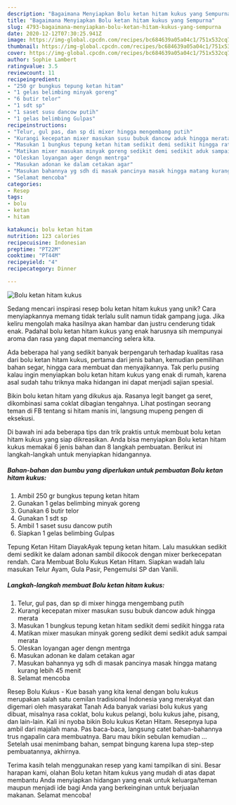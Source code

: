 ```yaml
---
description: "Bagaimana Menyiapkan Bolu ketan hitam kukus yang Sempurna"
title: "Bagaimana Menyiapkan Bolu ketan hitam kukus yang Sempurna"
slug: 4793-bagaimana-menyiapkan-bolu-ketan-hitam-kukus-yang-sempurna
date: 2020-12-12T07:30:25.941Z
image: https://img-global.cpcdn.com/recipes/bc684639a05a04c1/751x532cq70/bolu-ketan-hitam-kukus-foto-resep-utama.jpg
thumbnail: https://img-global.cpcdn.com/recipes/bc684639a05a04c1/751x532cq70/bolu-ketan-hitam-kukus-foto-resep-utama.jpg
cover: https://img-global.cpcdn.com/recipes/bc684639a05a04c1/751x532cq70/bolu-ketan-hitam-kukus-foto-resep-utama.jpg
author: Sophie Lambert
ratingvalue: 3.5
reviewcount: 11
recipeingredient:
- "250 gr bungkus tepung ketan hitam"
- "1 gelas belimbing minyak goreng"
- "6 butir telor"
- "1 sdt sp"
- "1 saset susu dancow putih"
- "1 gelas belimbing Gulpas"
recipeinstructions:
- "Telur, gul pas, dan sp di mixer hingga mengembang putih"
- "Kurangi kecepatan mixer masukan susu bubuk dancow aduk hingga merata"
- "Masukan 1 bungkus tepung ketan hitam sedikit demi sedikit hingga rata"
- "Matikan mixer masukan minyak goreng sedikit demi sedikit aduk sampai merata"
- "Oleskan loyangan ager dengn mentrga"
- "Masukan adonan ke dalam cetakan agar"
- "Masukan bahannya yg sdh di masak pancinya masak hingga matang kurang lebih 45 menit"
- "Selamat mencoba"
categories:
- Resep
tags:
- bolu
- ketan
- hitam

katakunci: bolu ketan hitam 
nutrition: 123 calories
recipecuisine: Indonesian
preptime: "PT22M"
cooktime: "PT44M"
recipeyield: "4"
recipecategory: Dinner

---
```



![Bolu ketan hitam kukus](https://img-global.cpcdn.com/recipes/bc684639a05a04c1/751x532cq70/bolu-ketan-hitam-kukus-foto-resep-utama.jpg)

Sedang mencari inspirasi resep bolu ketan hitam kukus yang unik? Cara menyiapkannya memang tidak terlalu sulit namun tidak gampang juga. Jika keliru mengolah maka hasilnya akan hambar dan justru cenderung tidak enak. Padahal bolu ketan hitam kukus yang enak harusnya sih mempunyai aroma dan rasa yang dapat memancing selera kita.

Ada beberapa hal yang sedikit banyak berpengaruh terhadap kualitas rasa dari bolu ketan hitam kukus, pertama dari jenis bahan, kemudian pemilihan bahan segar, hingga cara membuat dan menyajikannya. Tak perlu pusing kalau ingin menyiapkan bolu ketan hitam kukus yang enak di rumah, karena asal sudah tahu triknya maka hidangan ini dapat menjadi sajian spesial.

Bikin bolu ketan hitam yang dikukus aja. Rasanya legit banget ga seret, dikombinasi sama coklat dibagian tengahnya. Lihat postingan seorang teman di FB tentang si hitam manis ini, langsung mupeng pengen di eksekusi.


Di bawah ini ada beberapa tips dan trik praktis untuk membuat bolu ketan hitam kukus yang siap dikreasikan. Anda bisa menyiapkan Bolu ketan hitam kukus memakai 6 jenis bahan dan 8 langkah pembuatan. Berikut ini langkah-langkah untuk menyiapkan hidangannya.

<!--inarticleads1-->

##### Bahan-bahan dan bumbu yang diperlukan untuk pembuatan Bolu ketan hitam kukus:

1. Ambil 250 gr bungkus tepung ketan hitam
1. Gunakan 1 gelas belimbing minyak goreng
1. Gunakan 6 butir telor
1. Gunakan 1 sdt sp
1. Ambil 1 saset susu dancow putih
1. Siapkan 1 gelas belimbing Gulpas


Tepung Ketan Hitam DiayakAyak tepung ketan hitam. Lalu masukkan sedikit demi sedikit ke dalam adonan sambil dikocok dengan mixer berkecepatan rendah. Cara Membuat Bolu Kukus Ketan Hitam. Siapkan wadah lalu masukan Telur Ayam, Gula Pasir, Pengemulsi SP dan Vanili. 

<!--inarticleads2-->

##### Langkah-langkah membuat Bolu ketan hitam kukus:

1. Telur, gul pas, dan sp di mixer hingga mengembang putih
1. Kurangi kecepatan mixer masukan susu bubuk dancow aduk hingga merata
1. Masukan 1 bungkus tepung ketan hitam sedikit demi sedikit hingga rata
1. Matikan mixer masukan minyak goreng sedikit demi sedikit aduk sampai merata
1. Oleskan loyangan ager dengn mentrga
1. Masukan adonan ke dalam cetakan agar
1. Masukan bahannya yg sdh di masak pancinya masak hingga matang kurang lebih 45 menit
1. Selamat mencoba


Resep Bolu Kukus - Kue basah yang kita kenal dengan bolu kukus merupakan salah satu cemilan tradisional Indonesia yang merakyat dan digemari oleh masyarakat Tanah Ada banyak variasi bolu kukus yang dibuat, misalnya rasa coklat, bolu kukus pelangi, bolu kukus jahe, pisang, dan lain-lain. Kali ini nyoba bikin Bolu kukus Ketan Hitam. Resepnya lupa ambil dari majalah mana. Pas baca-baca, langsung catet bahan-bahannya trus ngapalin cara membuatnya. Baru mau bikin sebulan kemudian … Setelah usai menimbang bahan, sempat bingung karena lupa step-step pembuatannya, akhirnya. 

Terima kasih telah menggunakan resep yang kami tampilkan di sini. Besar harapan kami, olahan Bolu ketan hitam kukus yang mudah di atas dapat membantu Anda menyiapkan hidangan yang enak untuk keluarga/teman maupun menjadi ide bagi Anda yang berkeinginan untuk berjualan makanan. Selamat mencoba!
